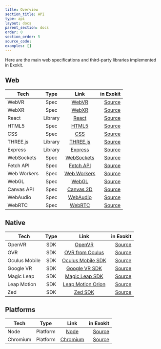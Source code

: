 ```yaml
---
title: Overview
section_title: API
type: api
layout: docs
parent_section: docs
order: 0
section_order: 5
source_code:
examples: []
---
```


Here are the main web specifications and third-party libraries implemented in Exokit.

## Web

| Tech          | Type     | Link  | in Exokit |
| ------------- |:-------------:|:-----:|-------:|
| WebVR      | Spec | [WebVR](https://developer.mozilla.org/en-US/docs/Web/API/WebVR_API) | [Source](https://github.com/exokitxr/exokit/blob/master/src/core.js) |
| WebXR      | Spec | [WebXR](https://github.com/immersive-web/webxr) | [Source](https://github.com/exokitxr/exokit/blob/master/src/XR.js ) |
| React      | Library | [React](https://reactjs.org/docs/getting-started.html) | [Source](https://github.com/exokitxr/exokit/blob/master/src/core.js) |
| HTML5      | Spec  | [HTML5](https://developer.mozilla.org/en-US/docs/Web/Guide/HTML/HTML5)  | [Source](https://github.com/exokitxr/exokit/blob/master/src/core.js) |
| CSS        | Spec  | [CSS](https://developer.mozilla.org/en-US/docs/Web/CSS) | [Source](https://github.com/exokitxr/exokit/blob/master/src/core.js) |
| THREE.js   | Library  | [THREE.js](https://threejs.org/docs/) | [Source](https://github.com/exokitxr/exokit/blob/master/lib/three-min.js ) |
| Express    | Library  | [Express](https://expressjs.com/en/api.html) | [Source](https://github.com/exokitxr/exokit/blob/master/src/core.js) |
| WebSockets | Spec  | [WebSockets](https://developer.mozilla.org/en-US/docs/Web/API/WebSockets_API) | [Source](https://github.com/exokitxr/exokit/blob/master/src/core.js) |
| Fetch API   | Spec  | [Fetch API](https://developer.mozilla.org/en-US/docs/Web/API/Fetch_API) | [Source](https://github.com/exokitxr/exokit/blob/master/src/core.js) |
| Web Workers| Spec  | [Web Workers](https://developer.mozilla.org/en-US/docs/Web/API/Web_Workers_API) | [Source](https://github.com/exokitxr/exokit/blob/master/src/core.js) |
| WebGL      | Spec | [WebGL](https://developer.mozilla.org/en-US/docs/Web/API/WebGL_API) | [Source](https://github.com/exokitxr/exokit/tree/master/deps/exokit-bindings/webglcontext ) |
| Canvas API   | Spec | [Canvas 2D](https://developer.mozilla.org/en-US/docs/Web/API/Canvas_API) | [Source]( https://github.com/exokitxr/exokit/tree/master/deps/exokit-bindings/canvas) |
| WebAudio   | Spec | [WebAudio](https://developer.mozilla.org/en-US/docs/Web/API/Web_Audio_API) | [Source](https://github.com/exokitxr/exokit/tree/master/deps/exokit-bindings/webaudiocontext ) |
| WebRTC     | Spec | [WebRTC](https://developer.mozilla.org/en-US/docs/Web/API/WebRTC_API) | [Source](https://github.com/exokitxr/exokit/tree/master/deps/exokit-bindings ) |

## Native

| Tech          | Type     | Link  | in Exokit |
| ------------- |:-------------:|:-----:|-------:|
| OpenVR     | SDK | [OpenVR](https://github.com/ValveSoftware/openvr/wiki/API-Documentation) | [Source]( https://github.com/exokitxr/exokit/tree/master/deps/openvr) |
| OVR        | SDK | [OVR from Oculus](https://developer.oculus.com/documentation/pcsdk/latest/concepts/pcsdk-intro/) | [Source]( https://github.com/exokitxr/exokit/tree/master/deps/oculus) |
| Oculus Mobile| SDK | [Oculus Mobile SDK](https://developer.oculus.com/documentation/mobilesdk/latest/concepts/book-intro/) | [Source]( https://github.com/exokitxr/exokit/tree/master/deps/oculus-mobile) |
| Google VR| SDK | [Google VR SDK](https://developers.google.com/vr/reference/) | [Source](https://github.com/exokitxr/exokit/tree/master/deps/exokit-bindings/ ) |
| Magic Leap       | SDK | [Magic Leap SDK](https://www.magicleap.com/creator) | [Source](https://github.com/exokitxr/exokit/tree/master/deps/exokit-bindings/magicleap ) |
| Leap Motion| SDK | [Leap Motion Orion](https://developer.leapmotion.com/orion/) | [Source](https://github.com/exokitxr/exokit/tree/master/deps/exokit-bindings/leapmotion ) |
| Zed| SDK | [Zed SDK](https://www.stereolabs.com/developers/) | [Source](https://github.com/exokitxr/exokit/tree/master/deps/exokit-bindings/ ) |


## Platforms

| Tech          | Type     | Link  | in Exokit |
| ------------- |:-------------:|:-----:|-------:|
| Node       | Platform | [Node](https://nodejs.org/en/docs/) | [Source](https://github.com/modulesio/node-magicleap) |
| Chromium   | Platform | [Chromium](https://www.chromium.org/developers) | [Source](https://github.com/exokitxr/exokit/tree/master/deps/exokit-bindings ) |
